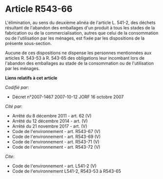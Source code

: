 # Article R543-66

L'élimination, au sens du deuxième alinéa de l'article L. 541-2, des déchets résultant de l'abandon des emballages d'un
produit à tous les stades de la fabrication ou de la commercialisation, autres que celui de la consommation ou de
l'utilisation par les ménages, est fixée par les dispositions de la présente sous-section.

Aucune de ces dispositions ne dispense les personnes mentionnées aux articles R. 543-53 à R. 543-65 des obligations leur
incombant lors de l'abandon des emballages au stade de la consommation ou de l'utilisation par les ménages.

**Liens relatifs à cet article**

_Codifié par_:

  - Décret n°2007-1467 2007-10-12 JORF 16 octobre 2007

_Cité par_:

  - Arrêté du 8 décembre 2011 - art. 62 (V)
  - Arrêté du 12 décembre 2014 - art. (V)
  - Arrêté du 21 novembre 2017 - art. (V)
  - Code de l'environnement - art. R543-67 (V)
  - Code de l'environnement - art. R543-69 (V)
  - Code de l'environnement - art. R543-71 (V)
  - Code de l'environnement - art. R543-72 (V)

_Cite_:

  - Code de l'environnement - art. L541-2 (V)
  - Code de l'environnement L541-2, R543-53 à R543-65
